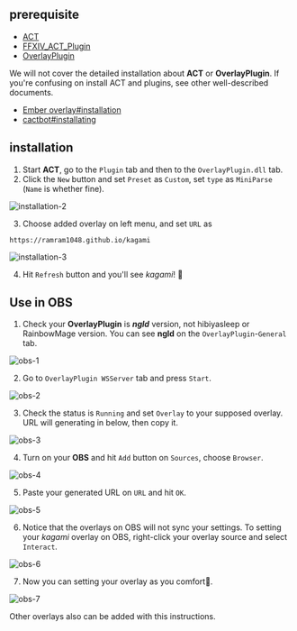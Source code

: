 ## prerequisite

- [ACT](http://advancedcombattracker.com/download.php)
- [FFXIV_ACT_Plugin](https://github.com/ravahn/FFXIV_ACT_Plugin/releases/latest)
- [OverlayPlugin](https://github.com/ngld/OverlayPlugin/releases/latest)

We will not cover the detailed installation about **ACT** or **OverlayPlugin**. If you're confusing on install ACT and plugins, see other well-described documents.

- [Ember overlay#installation](https://github.com/GoldenChrysus/ffxiv-ember-overlay#installation)
- [cactbot#installating](https://github.com/quisquous/cactbot#installing)

## installation

1. Start **ACT**, go to the `Plugin` tab and then to the `OverlayPlugin.dll` tab.
2. Click the `New` button and set `Preset` as `Custom`, set `type` as `MiniParse` (`Name` is whether fine).

![installation-2](https://user-images.githubusercontent.com/48747221/89060064-48a01b80-d39d-11ea-8e5a-411b58082a8e.png)

3. Choose added overlay on left menu, and set `URL` as

```
https://ramram1048.github.io/kagami
```

![installation-3](https://user-images.githubusercontent.com/48747221/89060122-6c636180-d39d-11ea-9aba-508fc2751b44.png)

4. Hit `Refresh` button and you'll see *kagami*! 🎉



## Use in OBS

1. Check your **OverlayPlugin** is ***ngld*** version, not hibiyasleep or RainbowMage version. You can see **ngld** on the `OverlayPlugin`-`General` tab.

![obs-1](https://user-images.githubusercontent.com/48747221/89059833-de877680-d39c-11ea-9ab2-feb802b02c20.png)

2. Go to `OverlayPlugin WSServer` tab and press `Start`.

![obs-2](https://user-images.githubusercontent.com/48747221/89059865-f0691980-d39c-11ea-93ae-fa88d34bafc1.png)

3. Check the status is `Running` and set `Overlay` to your supposed overlay. URL will generating in below, then copy it.

![obs-3](https://user-images.githubusercontent.com/48747221/89059886-fb23ae80-d39c-11ea-927b-11939ec9ab06.png)

4. Turn on your **OBS** and hit `Add` button on `Sources`, choose `Browser`.

![obs-4](https://user-images.githubusercontent.com/48747221/89059914-0aa2f780-d39d-11ea-98de-8ee09f273ac0.png)

5. Paste your generated URL on `URL` and hit `OK`.

![obs-5](https://user-images.githubusercontent.com/48747221/89059945-17275000-d39d-11ea-9ac6-0e63110d75aa.png)

6. Notice that the overlays on OBS will not sync your settings. To setting your *kagami* overlay on OBS, right-click your overlay source and select `Interact`.

![obs-6](https://user-images.githubusercontent.com/48747221/89059974-20182180-d39d-11ea-879b-c527ead2dd30.png)

7. Now you can setting your overlay as you comfort🙌.

![obs-7](https://user-images.githubusercontent.com/48747221/89060019-2d351080-d39d-11ea-95bf-1bf451f9fca1.png)

Other overlays also can be added with this instructions.
